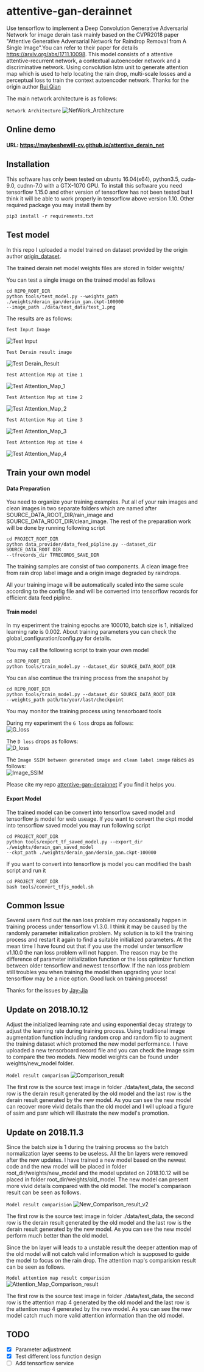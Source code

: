 # attentive-gan-derainnet
Use tensorflow to implement a Deep Convolution Generative Adversarial Network for image derain 
task mainly based on the CVPR2018 paper "Attentive Generative Adversarial Network for Raindrop 
Removal from A Single Image".You can refer to their paper for details https://arxiv.org/abs/1711.10098. 
This model consists of a attentive attentive-recurrent network, a contextual autoencoder 
network and a discriminative network. Using convolution lstm unit to generate attention map 
which is used to help locating the rain drop, multi-scale losses and a perceptual loss to 
train the context autoencoder network. Thanks for the origin author [Rui Qian](https://github.com/rui1996)

The main network architecture is as follows:

`Network Architecture`
![NetWork_Architecture](./data/images/net_architecture.png)

## Online demo

#### URL: https://maybeshewill-cv.github.io/attentive_derain_net

## Installation
This software has only been tested on ubuntu 16.04(x64), python3.5, cuda-9.0, cudnn-7.0 with 
a GTX-1070 GPU. To install this software you need tensorflow 1.15.0 and other version of 
tensorflow has not been tested but I think it will be able to work properly in 
tensorflow above version 1.10. Other required package you may install them by

```
pip3 install -r requirements.txt
```

## Test model
In this repo I uploaded a model trained on dataset provided by the origin author 
[origin_dataset](https://drive.google.com/open?id=1e7R76s6vwUJxILOcAsthgDLPSnOrQ49K).

The trained derain net model weights files are stored in folder weights/

You can test a single image on the trained model as follows

```
cd REPO_ROOT_DIR
python tools/test_model.py --weights_path ./weights/derain_gan/derain_gan.ckpt-100000
--image_path ./data/test_data/test_1.png
```

The results are as follows:

`Test Input Image`

![Test Input](./data/images/src_img.png)

`Test Derain result image`

![Test Derain_Result](./data/images/derain_ret.png)

`Test Attention Map at time 1`

![Test Attention_Map_1](./data/images/atte_map_1.png)

`Test Attention Map at time 2`

![Test Attention_Map_2](./data/images/atte_map_2.png)

`Test Attention Map at time 3`

![Test Attention_Map_3](./data/images/atte_map_3.png)

`Test Attention Map at time 4`

![Test Attention_Map_4](./data/images/atte_map_4.png)

## Train your own model

#### Data Preparation
You need to organize your training examples. Put all of your rain images and
clean images in two separate folders which are named after 
SOURCE_DATA_ROOT_DIR/rain_image and SOURCE_DATA_ROOT_DIR/clean_image.
The rest of the preparation work will be done by running following script

```
cd PROJECT_ROOT_DIR
python data_provider/data_feed_pipline.py --dataset_dir SOURCE_DATA_ROOT_DIR
--tfrecords_dir TFRECORDS_SAVE_DIR
```

The training samples are consist of two components. A clean image free 
from rain drop label image and a origin image degraded by raindrops.

All your training image will be automatically scaled into the same scale 
according to the config file and will be converted into tensorflow records
for efficient data feed pipline.

#### Train model
In my experiment the training epochs are 100010, batch size is 1, initialized learning rate 
is 0.002. About training parameters you can check the global_configuration/config.py for 
details.
 
You may call the following script to train your own model

```
cd REPO_ROOT_DIR
python tools/train_model.py --dataset_dir SOURCE_DATA_ROOT_DIR
```

You can also continue the training process from the snapshot by
```
cd REPO_ROOT_DIR
python tools/train_model.py --dataset_dir SOURCE_DATA_ROOT_DIR 
--weights_path path/to/your/last/checkpoint
```

You may monitor the training process using tensorboard tools

During my experiment the `G loss` drops as follows:  
![G_loss](./data/images/g_loss.png)

The `D loss` drops as follows:  
![D_loss](./data/images/d_loss.png)

The `Image SSIM between generated image and clean label image` raises as follows:  
![Image_SSIM](./data/images/image_ssim.png)

Please cite my repo [attentive-gan-derainnet](https://github.com/MaybeShewill-CV/attentive-gan-derainnet) 
if you find it helps you.

#### Export Model
The trained model can be convert into tensorflow saved model and tensorflow js
model for web useage. If you want to convert the ckpt model into tensorflow 
saved model you may run following script

```
cd PROJECT_ROOT_DIR
python tools/export_tf_saved_model.py --export_dir ./weights/derain_gan_saved_model 
--ckpt_path ./weights/derain_gan/derain_gan.ckpt-100000
```

If you want to convert into tensorflow js model you can modified the bash 
script and run it 

```
cd PROJECT_ROOT_DIR
bash tools/convert_tfjs_model.sh
```

## Common Issue
Several users find out the nan loss problem may occasionally happen in
training process under tensorflow v1.3.0. I think it may be caused by the randomly parameter 
initialization problem. My solution is to kill the training process and
restart it again to find a suitable initialized parameters. At the 
mean time I have found out that if you use the model under tensorflow
v1.10.0 the nan loss problem will not happen. The reason may be the
difference of parameter initialization function or the loss optimizer
function between older tensorflow and newest tensorflow. If the nan 
loss problem still troubles you when training the model then upgrading 
your local tensorflow may be a nice option. Good luck on training process!

Thanks for the issues by [Jay-Jia](https://github.com/Jay-Jia)

## Update on 2018.10.12
Adjust the initialized learning rate and using exponential decay
strategy to adjust the learning rate during training process. Using
traditional image augmentation function including random crop and 
random flip to augment the training dataset which protomed the new
model performance. I have uploaded a new tensorboard record file and
you can check the image ssim to compare the two models. New
model weights can be found under weights/new_model folder.

`Model result comparison`
![Comparison_result](./data/images/model_comparison.png)

The first row is the source test image in folder ./data/test_data, the
second row is the derain result generated by the old model and the last
row is the derain result generated by the new model. As you can see the
new model can recover more vivid details than the old model and I will 
upload a figure of ssim and psnr which will illustrate the new model's
promotion.

## Update on 2018.11.3
Since the batch size is 1 during the training process so the batch
normalization layer seems to be useless. All the bn layers were removed
after the new updates. I have trained a new model based on the newest 
code and the new model will be placed in folder root_dir/weights/new_model
and the model updated on 2018.10.12 will be placed in folder 
root_dir/weights/old_model. The new model can present more vivid details
compared with the old model. The model's comparison result can be seen
as follows.

`Model result comparision`
![New_Comparison_result_v2](./data/images/model_comparision_v2.png)

The first row is the source test image in folder ./data/test_data, the
second row is the derain result generated by the old model and the last
row is the derain result generated by the new model. As you can see the
new model perform much better than the old model.

Since the bn layer will leads to a unstable result the deeper attention 
map of the old model will not catch valid information which is supposed
to guide the model to focus on the rain drop. The attention map's 
comparision result can be seen as follows.

`Model attention map result comparision`
![Attention_Map_Comparison_result](./data/images/attention_map_comparision_rsult.png)

The first row is the source test image in folder ./data/test_data, the
second row is the attention map 4 generated by the old model and the 
last row is the attention map 4 generated by the new model. As you can 
see the new model catch much more valid attention information than the
old model.

## TODO
- [x] Parameter adjustment
- [x] Test different loss function design
- [ ] Add tensorflow service
